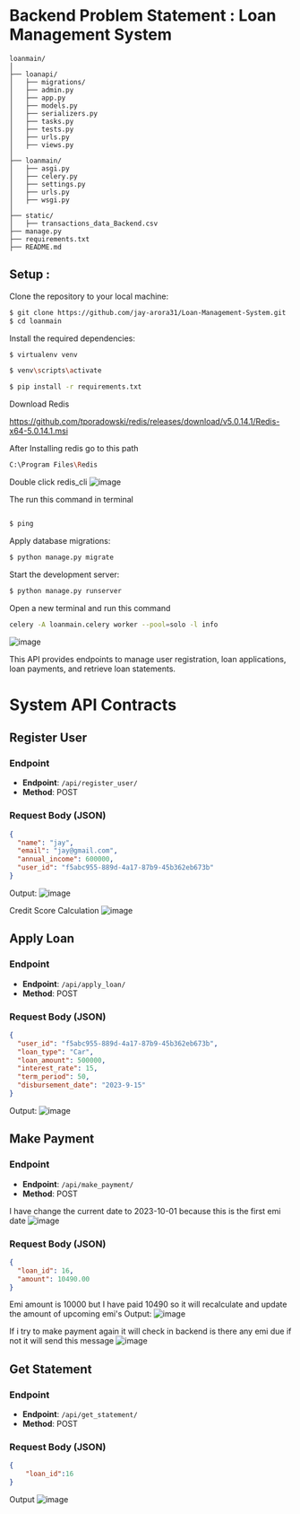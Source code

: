 
# Backend Problem Statement : Loan Management System


```plaintext
loanmain/
│
├── loanapi/
│   ├── migrations/
│   ├── admin.py
│   ├── app.py
│   ├── models.py
│   ├── serializers.py
│   ├── tasks.py
│   ├── tests.py
│   ├── urls.py
│   ├── views.py
│
├── loanmain/
│   ├── asgi.py
│   ├── celery.py
│   ├── settings.py
│   ├── urls.py
│   ├── wsgi.py
│
├── static/
│   ├── transactions_data_Backend.csv
├── manage.py
├── requirements.txt
├── README.md

```

<h2>Setup :</h2>

Clone the repository to your local machine:
```sh
$ git clone https://github.com/jay-arora31/Loan-Management-System.git
$ cd loanmain
```
Install the required dependencies:
```sh
$ virtualenv venv


```
```sh
$ venv\scripts\activate


```
```sh
$ pip install -r requirements.txt


```
Download Redis

https://github.com/tporadowski/redis/releases/download/v5.0.14.1/Redis-x64-5.0.14.1.msi

After Installing redis go to this path
```sh
C:\Program Files\Redis
```
Double click redis_cli
![image](https://github.com/jay-arora31/book/assets/68243425/8108a171-2de8-4349-8d53-cbe7faa43afc)

The run this command in terminal

```sh

$ ping


```
Apply database migrations:
```sh
$ python manage.py migrate


```

Start the development server:
```sh
$ python manage.py runserver


```
Open a new terminal and run this command

```sh
celery -A loanmain.celery worker --pool=solo -l info
```
![image](https://github.com/jay-arora31/book/assets/68243425/6e8f9a0e-b84c-4711-a794-5c2c9fdbbedc)

This API provides endpoints to manage user registration, loan applications, loan payments, and retrieve loan statements.
# System API Contracts

## Register User
### Endpoint
- **Endpoint**: `/api/register_user/`
- **Method**: POST

### Request Body (JSON)
```json
{
  "name": "jay",
  "email": "jay@gmail.com",
  "annual_income": 600000,
  "user_id": "f5abc955-889d-4a17-87b9-45b362eb673b"
}

```
Output:
![image](https://github.com/jay-arora31/book/assets/68243425/f9a02b41-eb94-4b5d-9b71-1247db0fc0a1)

Credit Score Calculation
![image](https://github.com/jay-arora31/book/assets/68243425/7cacd512-778b-4cf8-9244-e3f1384220cf)



## Apply Loan
### Endpoint
- **Endpoint**: `/api/apply_loan/`
- **Method**: POST

### Request Body (JSON)
```json
{
  "user_id": "f5abc955-889d-4a17-87b9-45b362eb673b",
  "loan_type": "Car",
  "loan_amount": 500000,
  "interest_rate": 15,
  "term_period": 50,
  "disbursement_date": "2023-9-15"
}

```
Output:
![image](https://github.com/jay-arora31/Loan-Management-System/assets/68243425/89383307-b16c-452d-84c6-1aa30129a4fd)


## Make Payment  
### Endpoint
- **Endpoint**: `/api/make_payment/`
- **Method**: POST

I have change the current date to 2023-10-01 because this is the first emi date
![image](https://github.com/jay-arora31/Loan-Management-System/assets/68243425/95c90374-0d68-4508-a302-c75e15f85cff)

### Request Body (JSON)
```json
{
  "loan_id": 16,
  "amount": 10490.00
}

```
Emi amount is 10000 but I have paid 10490 so it will recalculate and update the amount of upcoming emi's
Output:
![image](https://github.com/jay-arora31/Loan-Management-System/assets/68243425/4f0a18d8-0de5-42e7-8ab7-7fc5551b9502)


If i try to make payment again it will check in backend is there any emi due if not it will send this message
![image](https://github.com/jay-arora31/Loan-Management-System/assets/68243425/737930bf-4735-454e-b849-05769f615b53)



## Get Statement
### Endpoint
- **Endpoint**: `/api/get_statement/`
- **Method**: POST

### Request Body (JSON)
```json
{
    "loan_id":16
}

```
Output
![image](https://github.com/jay-arora31/Loan-Management-System/assets/68243425/12bcdf67-4471-401a-93fd-a282f4e26881)



